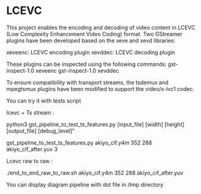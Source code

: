 # LCEVC



This project enables the encoding and decoding of video content in LCEVC (Low Complexity Enhancement Video Coding) format. Two GStreamer plugins have been developed based on the xeve and xevd libraries:

xeveenc: LCEVC encoding plugin
xevddec: LCEVC decoding plugin

These plugins can be inspected using the following commands:
gst-inspect-1.0 xeveenc
gst-inspect-1.0 xevddec

To ensure compatibility with transport streams, the tsdemux and mpegtsmux plugins have been modified to support the video/x-lvc1 codec.

You can try it with tests script 

lcevc + Ts stream :

python3 gst_pipeline_to_test_ts_features.py [input_file] [width] [height] [output_file] [debug_level]"

 gst_pipeline_to_test_ts_features.py akiyo_cif.y4m 352 288 akiyo_cif_after.yuv 3

Lcevc raw to raw  :

./end_to_end_raw_to_raw.sh akiyo_cif.y4m 352 288 akiyo_cif_after.yuv



You can display diagram pipeline with dot file in /tmp directory
